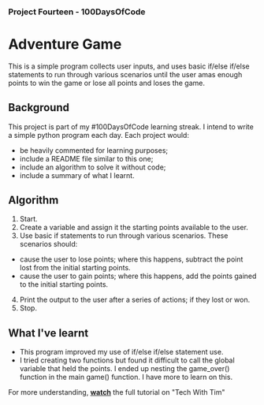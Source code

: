 ### Project Fourteen - 100DaysOfCode
# Adventure Game
This is a simple program collects user inputs, and uses basic if/else if/else statements to run through various scenarios until the user amas enough points to win the game or lose all points and loses the game.
## Background
This project is part of my #100DaysOfCode learning streak. I intend to write a simple python program each day. Each project would:
* be heavily commented for learning purposes;
* include a README file similar to this one;
* include an algorithm to solve it without code;
* include a summary of what I learnt.

## Algorithm
1. Start.
2. Create a variable and assign it the starting points available to the user.
3. Use basic if statements to run through various scenarios. These scenarios should:
* cause the user to lose points; where this happens, subtract the point lost from the initial starting points.
* cause the user to gain points; where this happens, add the points gained to the initial starting points.
4. Print the output to the user after a series of actions; if they lost or won.
10. Stop.

## What I've learnt
* This program improved my use of if/else if/else statement use.
* I tried creating two functions but found it difficult to call the global variable that held the points. I ended up nesting the game_over() function in the main game() function. I have more to learn on this.

For more understanding, **[watch](https://www.youtube.com/playlist?list=PLzMcBGfZo4-lMz6bsWzF2tt8K8iZJdLd1)** the full tutorial on "Tech With Tim"
